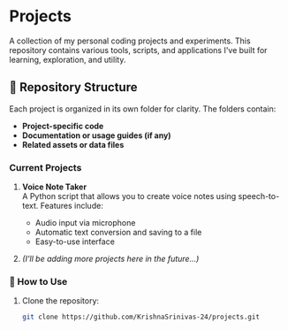 # Projects

A collection of my personal coding projects and experiments. This repository contains various tools, scripts, and applications I've built for learning, exploration, and utility.

## 📂 Repository Structure
Each project is organized in its own folder for clarity. The folders contain:
- **Project-specific code**
- **Documentation or usage guides (if any)**
- **Related assets or data files**

### Current Projects
1. **Voice Note Taker**  
   A Python script that allows you to create voice notes using speech-to-text. Features include:
   - Audio input via microphone
   - Automatic text conversion and saving to a file
   - Easy-to-use interface

2. *(I'll be adding more projects here in the future...)*

### 🚀 How to Use
1. Clone the repository:
   ```bash
   git clone https://github.com/KrishnaSrinivas-24/projects.git
